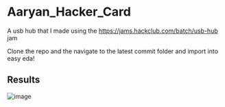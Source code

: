 # Aaryan_Hacker_Card

A usb hub that I made using the https://jams.hackclub.com/batch/usb-hub jam

Clone the repo and the navigate to the latest commit folder and import into easy eda!

## Results
![image](https://github.com/user-attachments/assets/fe2b8472-b026-4a9e-8165-447ca8ffd0fa)


